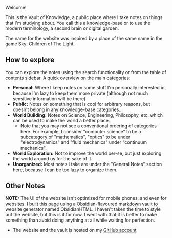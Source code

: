 Welcome!

This is the Vault of Knowledge, a public place where I take notes on things that I'm studying about. You call this a knowledge-base or to use the modern terminology, a second brain or digital garden.

The name for the website was inspired by a place of the same name in the game Sky: Children of The Light.

## How to explore
You can explore the notes using the search functionality or from the table of contents sidebar. A quick overview on the main categories:

- **Personal:** Where I keep notes on some stuff I'm personally interested in, because I'm lazy to keep them more private (although not much sensitive information will be there)
- **Public:** Notes on something that is cool for arbitrary reasons, but doesn't belong in any knowledge-base categories..
- **World Building:** Notes on Science, Engineering, Philosophy, etc. which can be used to make the world a better place.
	- Note that you may not see a conventional ordering of categories here. For example, I consider "computer science" to be a subcategory of "mathematics", "optics" to be under "electrodynamics" and "fluid mechanics" under "continuum mechanics".
- **World Exploration:** Not to improve the world per-se, but just exploring the world around us for the sake of it.
- **Unorganized:** Most notes I take are under the "General Notes" section here, because I can be too lazy to organize them.

## Other Notes
**NOTE:** The UI of the website isn't optimized for mobile phones, and even for websites. I built this page using a Obsidian-flavoured markdown vault to website generator named ObsidianHTML. I haven't taken the time to style out the website, but this is it for now. I went with that it is better to make something than avoid doing anything at all while waiting for perfection.

- The website and the vault is hosted on my [GitHub account](https://github.com/blacklightpy/vaultofknowledge)
